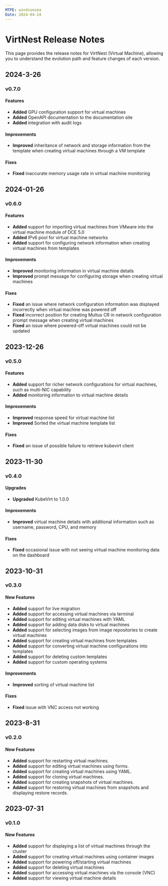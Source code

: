 ```yaml
---
MTPE: windsonsea
Date: 2024-04-24
---
```


# VirtNest Release Notes

This page provides the release notes for VirtNest (Virtual Machine),
allowing you to understand the evolution path and feature changes of each version.

## 2024-3-26

### v0.7.0

#### Features

- **Added** GPU configuration support for virtual machines
- **Added** OpenAPI documentation to the documentation site
- **Added** integration with audit logs

#### Improvements

- **Improved** inheritance of network and storage information from the template
  when creating virtual machines through a VM template

#### Fixes

- **Fixed** inaccurate memory usage rate in virtual machine monitoring

## 2024-01-26

### v0.6.0

#### Features

- **Added** support for importing virtual machines from VMware into the virtual machine module of DCE 5.0
- **Added** IPv6 pool for virtual machine networks
- **Added** support for configuring network information when creating virtual machines from templates

#### Improvements

- **Improved** monitoring information in virtual machine details
- **Improved** prompt message for configuring storage when creating virtual machines

#### Fixes

- **Fixed** an issue where network configuration information was displayed incorrectly when virtual machine was powered off
- **Fixed** incorrect position for creating Multus CR in network configuration prompt message when creating virtual machines
- **Fixed** an issue where powered-off virtual machines could not be updated

## 2023-12-26

### v0.5.0

#### Features

- **Added** support for richer network configurations for virtual machines, such as multi-NIC capability
- **Added** monitoring information to virtual machine details

#### Improvements

- **Improved** response speed for virtual machine list
- **Improved** Sorted the virtual machine template list

#### Fixes

- **Fixed** an issue of possible failure to retrieve kubevirt client

## 2023-11-30

### v0.4.0

#### Upgrades

- **Upgraded** KubeVirt to 1.0.0

#### Improvements

- **Improved** virtual machine details with additional information such as username, password, CPU, and memory

#### Fixes

- **Fixed** occasional issue with not seeing virtual machine monitoring data on the dashboard

## 2023-10-31

### v0.3.0

#### New Features

- **Added** support for live migration
- **Added** support for accessing virtual machines via terminal
- **Added** support for editing virtual machines with YAML
- **Added** support for adding data disks to virtual machines
- **Added** support for selecting images from image repositories to create virtual machines
- **Added** support for creating virtual machines from templates
- **Added** support for converting virtual machine configurations into templates
- **Added** support for deleting custom templates
- **Added** support for custom operating systems

#### Improvements

- **Improved** sorting of virtual machine list

#### Fixes

- **Fixed** issue with VNC access not working

## 2023-8-31

### v0.2.0

#### New Features

- **Added** support for restarting virtual machines.
- **Added** support for editing virtual machines using forms.
- **Added** support for creating virtual machines using YAML.
- **Added** support for cloning virtual machines.
- **Added** support for creating snapshots of virtual machines.
- **Added** support for restoring virtual machines from snapshots and displaying restore records.

## 2023-07-31

### v0.1.0

#### New Features

- **Added** support for displaying a list of virtual machines through the cluster
- **Added** support for creating virtual machines using container images
- **Added** support for powering off/starting virtual machines
- **Added** support for deleting virtual machines
- **Added** support for accessing virtual machines via the console (VNC)
- **Added** support for viewing virtual machine details

